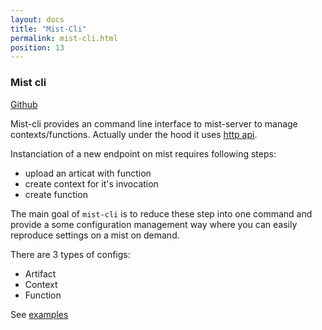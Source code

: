 ```yaml
---
layout: docs
title: "Mist-Cli"
permalink: mist-cli.html
position: 13
---
```


### Mist cli

[Github](https://github.com/Hydrospheredata/mist-cli)


Mist-cli provides an command line interface to mist-server to manage contexts/functions.
Actually under the hood it uses [http api](/mist_docs/http_api.html).

Instanciation of a new endpoint on mist requires following steps:
- upload an articat with function
- create context for it's invocation
- create function

The main goal of `mist-cli` is to reduce these step into one command and provide a some
configuration management way where you can easily reproduce settings on a mist on demand.

There are 3 types of configs:
- Artifact
- Context
- Function

See [examples](https://github.com/Hydrospheredata/mist-cli/tree/master/example)
